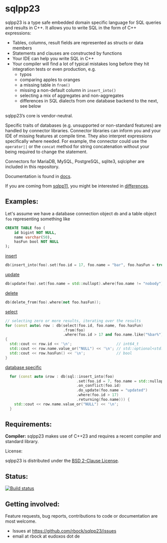 # sqlpp23

sqlpp23 is a type safe embedded domain specific language for SQL queries and results in C++.
It allows you to write SQL in the form of C++ expressions:

  * Tables, columns, result fields are represented as structs or data members
  * Statements and clauses are constructed by functions
  * Your IDE can help you write SQL in C++
  * Your compiler will find a lot of typical mistakes long before they hit integration tests or even production, e.g.
    * typos
    * comparing apples to oranges
    * a missing table in `from()`
    * missing a non-default column in `insert_into()`
    * selecting a mix of aggregates and non-aggregates
    * differences in SQL dialects from one database backend to the next, see below

sqlpp23’s core is vendor-neutral.

Specific traits of databases (e.g. unsupported or non-standard features) are handled by connector libraries.
Connector libraries can inform you and your IDE of missing features at compile time.
They also interpret expressions specifically where needed.
For example, the connector could use the `operator||` or the `concat` method for string concatenation without your being required to change the statement.

Connectors for MariaDB, MySQL, PostgreSQL, sqlite3, sqlcipher are included in this repository.

Documentation is found in [docs](/docs/README.md).

If you are coming from [sqlpp11](https://github.com/rbock/sqlpp11), you might be interested in [differences](docs/differences-to-sqlpp11.md).

## Examples:

Let's assume we have a database connection object `db` and a table object `foo` representing something like

```SQL
CREATE TABLE foo (
    id bigint NOT NULL,
    name varchar(50),
    hasFun bool NOT NULL
);
```

[insert](/docs/insert.md)
```C++
db(insert_into(foo).set(foo.id = 17, foo.name = "bar", foo.hasFun = true));
```

[update](/docs/update.md)
```C++
db(update(foo).set(foo.name = std::nullopt).where(foo.name != "nobody"));
```

[delete](/docs/delete.md)
```C++
db(delete_from(foo).where(not foo.hasFun));
```

[select](/docs/select.md)
```C++
// selecting zero or more results, iterating over the results
for (const auto& row : db(select(foo.id, foo.name, foo.hasFun)
                          .from(foo)
                          .where(foo.id > 17 and foo.name.like("%bar%"))))
{
  std::cout << row.id << '\n';                    // int64_t
  std::cout << row.name.value_or("NULL") << '\n'; // std::optional<std::string_view>
  std::cout << row.hasFun() << '\n';              // bool
}
```

[database specific](/docs/connectors.md)
```C++
  for (const auto &row : db(sql::insert_into(foo)
                                .set(foo.id = 7, foo.name = std::nullopt, foo.hasFun = false)
                                .on_conflict(foo.id)
                                .do_update(foo.name = "updated")
                                .where(foo.id > 17)
                                .returning(foo.name))) {
    std::cout << row.name.value_or("NULL") << '\n';
  }
```

## Requirements:

__Compiler:__
sqlpp23 makes use of C++23 and requires a recent compiler and standard library.

License:

sqlpp23 is distributed under the [BSD 2-Clause License](https://github.com/rbock/sqlpp23/blob/main/LICENSE).

## Status:
[![Build status](https://ci.appveyor.com/api/projects/status/9kyafm5p1xq5j0ax/branch/main?svg=true)](https://ci.appveyor.com/project/rbock/sqlpp23/branch/main)

## Getting involved:

Feature requests, bug reports, contributions to code or documentation are most welcome.

  * Issues at https://github.com/rbock/sqlpp23/issues
  * email at rbock at eudoxos dot de

